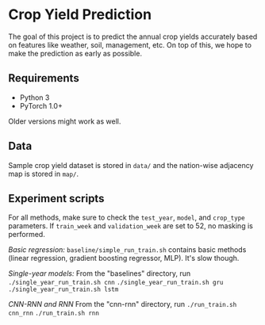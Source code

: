 # Crop Yield Prediction

The goal of this project is to predict the annual crop yields accurately based on features like weather, soil, management, etc. On top of this, we hope to make the prediction as early as possible.

## Requirements
- Python 3
- PyTorch 1.0+

Older versions might work as well.

## Data

Sample crop yield dataset is stored in `data/` and the nation-wise adjacency map is stored in `map/`.

## Experiment scripts

For all methods, make sure to check the `test_year`, `model`, and `crop_type` parameters. If `train_week` and `validation_week` are set to 52, no masking is performed.

*Basic regression:*
`baseline/simple_run_train.sh` contains basic methods (linear regression, gradient boosting regressor, MLP). It's slow though.

*Single-year models:*
From the "baselines" directory, run 
`./single_year_run_train.sh cnn`
`./single_year_run_train.sh gru`
`./single_year_run_train.sh lstm`

*CNN-RNN and RNN*
From the "cnn-rnn" directory, run
`./run_train.sh cnn_rnn`
`./run_train.sh rnn`
